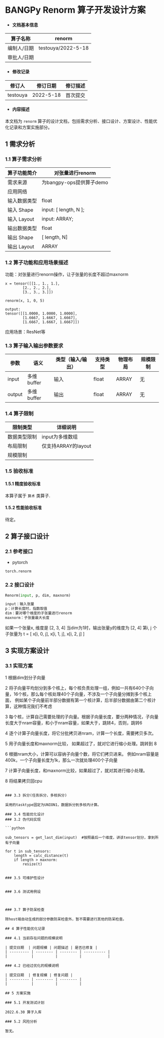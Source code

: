 # BANGPy Renorm 算子开发设计方案

- #### 文档基本信息

| 算子名称     | renorm         |
| ----------- | -------------- |
| 编制人/日期  | testouya/2022-5-18 |
| 审批人/日期  |              |

- #### 修改记录

| 修订人           | 修订日期    | 修订描述 |
| --------------- | ---------- | ------- |
| testouya  | 2022-5-18 | 首次提交 |

- #### 内容描述

本文档为 `renorm` 算子的设计文档，包括需求分析、接口设计、方案设计、性能优化记录和方案实施部分。

## 1 需求分析

### 1.1 算子需求分析

| 算子功能简介               | 对张量进行renorm                   |
| ------------------------ | ----------------------------------------|
| 需求来源                  | 为bangpy-ops提供算子demo                  |
| 应用网络                  |                                  |
| 输入数据类型               | float                             |
| 输入 Shape                | input: [ length, N ];  |
| 输入 Layout               | input: ARRAY;           |
| 输出数据类型               | float                              |
| 输出 Shape                | [ length, N]                               |
| 输出 Layout               | ARRAY                                    |

### 1.2 算子功能和应用场景描述

功能：对张量进行renorm操作，让子张量的长度不超过maxnorm

```
x = tensor([[1., 1., 1.],
        [2., 2., 2.],
        [3., 3., 3.]])

renorm(x, 1, 0, 5)

output:
tensor([[1.0000, 1.0000, 1.0000],
        [1.6667, 1.6667, 1.6667],
        [1.6667, 1.6667, 1.6667]])
```

应用场景：ResNet等

### 1.3 算子输入输出参数要求

| 参数   | 语义                  | 类型（输入/输出）| 支持类型     | 物理布局 | 规模限制      |
| ------ | --------------------- | -------------    | -----------  | ------   | --------      |
| input | 多维buffer | 输入     |  float           | ARRAY        |  无      | --------      |
| output | 多维buffer | 输出     |  float           | ARRAY        |  无      | --------      |

### 1.4 算子限制

| 限制类型       | 详细说明                    |
| ------------   | -----------------------     |
| 数据类型限制   | input为多维数组              |
| 布局限制       | 仅支持ARRAY的layout         |
| 规模限制       |                             |

### 1.5 验收标准

#### 1.5.1 精度验收标准

本算子属于 `算术` 类算子.

#### 1.5.2 性能验收标准

待定。

## 2 算子接口设计

### 2.1 参考接口

- pytorch

```python
torch.renorm
```

### 2.2 接口设计

```python
Renorm(input, p, dim, maxnorm)

input：输入张量
p：计算长度时，指数取值
dim：要对哪个维度的子张量进行renorm
maxnorm：子张量最大长度

```

如果一个张量x, 维度是 [2, 3, 4]
当dim为1时，输出张量y的维度为 [2, 4]
第i, j 个子张量为
t = [
x[i, 0, j], 
x[i, 1, j], 
x[i, 2, j] 
]

## 3 实现方案设计

### 3.1 实现方案

1 根据dim划分子向量

2 将子向量平均划分到多个核上，每个核负责处理一组，例如一共有640个子向量，16个核，那么每个核处理40个子向量，不涉及一个子向量分摊到多个核上面，
例如某个子向量前半部分数据有第一个核计算，后半部分数据由第二个核计算，这种情况我们不考虑

3 每个核，计算自己需要处理的子向量。根据子向量长度，要分两种情况，子向量长度大于nram容量，和小于nram容量，如果大于，跳转4，否则，跳转6

4 逐个计算子向量长度，将它分批拷贝进nram，计算一个长度，需要拷贝多次。

5 用子向量长度和maxnorm比较， 如果超过了，就对它进行缩小处理。跳转到 8

6 根据nram大小，计算可以容纳子向量个数，将它们拷贝进来。
例如nram容量是 400k，一个子向量长度为1k，那么一次就处理400个子向量

7 计算子向量长度，和maxnorm比较，如果超过了，就对其进行缩小处理。

8 将结果拷贝回cpu

```

### 3.3 拆分(任务拆分，多核拆分)

采用的tasktype固定为UNION1，数据拆分到多核内计算。

### 3.4 性能优化设计
### 3.2 伪代码实现

```python

sub_tensors = get_last_dim(input)  #按照最后一个维度，讲该tensor划分，拿到所有子向量

for t in sub_tensors:
    length = calc_distance(t)
    if length > maxnorm:
        resize(t)


### 3.5 可维护性设计


### 3.6 测试用例设



### 3.7 算子防呆检查

除host端自动生成的部分参数防呆检查外，暂不需要进行其他的防呆检查。

## 4 算子性能优化记录

### 4.1 当前存在问题的规模说明

| 提交日期  | 问题规模 | 问题描述 | 是否已修复 |
| --------- | -------- | -------- | ---------- |
|           |          |          |            |

### 4.2 已经过优化的规模说明

| 提交日期  | 修复规模 | 修复问题 |
| --------- | -------- | -------- |
|           |          |          |

## 5 方案实施

### 5.1 开发测试计划

2022.6.30 算子入库

### 5.2 风险分析

暂无。